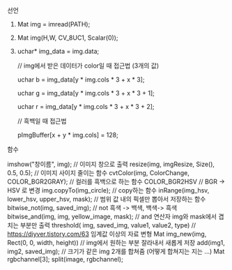 선언
1) Mat img = imread(PATH);

2) Mat img(H,W, CV_8UC1, Scalar(0));

3) uchar* img_data = img.data;
 
 	// img에서 받은 데이터가 color일 때 접근법 (3개의 값)
	
	uchar b = img_data[y * img.cols * 3 + x * 3];
	
	uchar g = img_data[y * img.cols * 3 + x * 3 + 1];
	
	uchar r = img_data[y * img.cols * 3 + x * 3 + 2];
	
	// 흑백일 때 접근법
	
	pImgBuffer[x  + y * img.cols] = 128;
	


함수

imshow("창이름", img);				// 이미지 창으로 출력
resize(img, imgResize, Size(), 0.5, 0.5);   		// 이미지 사이지 줄이는 함수
cvtColor(img, ColorChange, COLOR_BGR2GRAY);		// 컬러를 흑백으로 하는 함수
			COLOR_BGR2HSV		// BGR -> HSV 로 변경
img.copyTo(img_circle);   				// copy하는 함수
inRange(img_hsv, lower_hsv, upper_hsv, mask);	 	// 범위 값 내의 픽셀만 뽑아서 저장하는 함수
bitwise_not(img, saved_img);				// not 흑색 -> 백색, 백색-> 흑색
bitwise_and(img, img, yellow_image, mask);		// and 연산자 img와 mask에서 겹치는 부분만 출력
threshold( img, saved_img, value1, value2, type)		// https://diyver.tistory.com/63 임계값 이상의 자료 변형 
Mat img_new(img, Rect(0, 0, width, height))		// img에서 원하는 부분 잘라내서 새롭게 저장
add(img1, img2, saved_img);				// 크기가 같은 img 2개를 합쳐줌 (어떻게 합쳐지는 지는 ...)	
Mat rgbchannel[3]; split(image, rgbchannel);	
